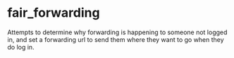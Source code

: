 fair_forwarding
===============

Attempts to determine why forwarding is happening to someone not logged in, and set a forwarding url to send them where they want to go when they do log in.
